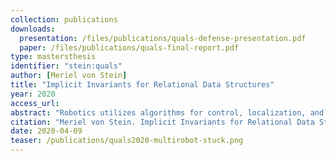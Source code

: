```yaml
---
collection: publications
downloads:
  presentation: /files/publications/quals-defense-presentation.pdf
  paper: /files/publications/quals-final-report.pdf
type: mastersthesis
identifier: "stein:quals"
author: [Meriel von Stein]
title: "Implicit Invariants for Relational Data Structures"
year: 2020
access_url: 
abstract: "Robotics utilizes algorithms for control, localization, and navigation that rely heavily on complex data structures such as matrices and graphs. The values of these data structures are the result of interleaved controllers and complex interactions between equations that are difficult to parameterize as they relate to observed behavior. This makes the maintenance of these data structures both diffi- cult to track and highly critical to the successful operation of the system. Therefore, there is a demonstrable need to generate new types of invariants to better characterize the connection between control behavior and robustness. This work builds and generates novel invariants to cap- ture the behavior of these complex data structures in both instantaneous and time-bounded contexts. Then, this in- variant generation is applied to a testbed of simulated CPS deployments. Capturing these invariants will enable the discovery of relations between member variables and model how data structures change over time."
citation: "Meriel von Stein. Implicit Invariants for Relational Data Structures. MS Thesis, University of Virginia, 2020."
date: 2020-04-09
teaser: /publications/quals2020-multirobot-stuck.png
---
```

